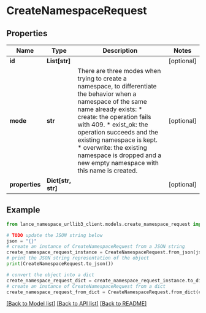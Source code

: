 # CreateNamespaceRequest


## Properties

Name | Type | Description | Notes
------------ | ------------- | ------------- | -------------
**id** | **List[str]** |  | [optional] 
**mode** | **str** | There are three modes when trying to create a namespace, to differentiate the behavior when a namespace of the same name already exists:   * create: the operation fails with 409.   * exist_ok: the operation succeeds and the existing namespace is kept.   * overwrite: the existing namespace is dropped and a new empty namespace with this name is created.  | [optional] 
**properties** | **Dict[str, str]** |  | [optional] 

## Example

```python
from lance_namespace_urllib3_client.models.create_namespace_request import CreateNamespaceRequest

# TODO update the JSON string below
json = "{}"
# create an instance of CreateNamespaceRequest from a JSON string
create_namespace_request_instance = CreateNamespaceRequest.from_json(json)
# print the JSON string representation of the object
print(CreateNamespaceRequest.to_json())

# convert the object into a dict
create_namespace_request_dict = create_namespace_request_instance.to_dict()
# create an instance of CreateNamespaceRequest from a dict
create_namespace_request_from_dict = CreateNamespaceRequest.from_dict(create_namespace_request_dict)
```
[[Back to Model list]](../README.md#documentation-for-models) [[Back to API list]](../README.md#documentation-for-api-endpoints) [[Back to README]](../README.md)


